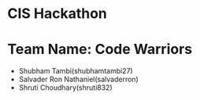# CIS Hackathon 

# Team Name: Code Warriors
- Shubham Tambi(shubhamtambi27)
- Salvader Ron Nathaniel(salvaderron)
- Shruti Choudhary(shruti832)

